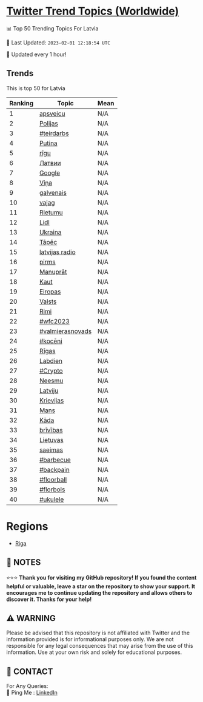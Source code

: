 [Twitter Trend Topics (Worldwide)](https://github.com/ErcinDedeoglu/Twitter-Trend-Topics)
==========


📊 Top 50 Trending Topics For Latvia

📆 Last Updated: `2023-02-01 12:18:54 UTC`

🔧 Updated every 1 hour!


## Trends

This is top 50 for Latvia

| Ranking | Topic | Mean |
| ------- | ------------ | ------------ |
| 1 | [apsveicu](http://twitter.com/search?q=apsveicu) | N/A |
| 2 | [Polijas](http://twitter.com/search?q=Polijas) | N/A |
| 3 | [#teirdarbs](http://twitter.com/search?q=%23teirdarbs) | N/A |
| 4 | [Putina](http://twitter.com/search?q=Putina) | N/A |
| 5 | [rīgu](http://twitter.com/search?q=r%c4%abgu) | N/A |
| 6 | [Латвии](http://twitter.com/search?q=%d0%9b%d0%b0%d1%82%d0%b2%d0%b8%d0%b8) | N/A |
| 7 | [Google](http://twitter.com/search?q=Google) | N/A |
| 8 | [Viņa](http://twitter.com/search?q=Vi%c5%86a) | N/A |
| 9 | [galvenais](http://twitter.com/search?q=galvenais) | N/A |
| 10 | [vajag](http://twitter.com/search?q=vajag) | N/A |
| 11 | [Rietumu](http://twitter.com/search?q=Rietumu) | N/A |
| 12 | [Lidl](http://twitter.com/search?q=Lidl) | N/A |
| 13 | [Ukraina](http://twitter.com/search?q=Ukraina) | N/A |
| 14 | [Tāpēc](http://twitter.com/search?q=T%c4%81p%c4%93c) | N/A |
| 15 | [latvijas radio](http://twitter.com/search?q=latvijas+radio) | N/A |
| 16 | [pirms](http://twitter.com/search?q=pirms) | N/A |
| 17 | [Manuprāt](http://twitter.com/search?q=Manupr%c4%81t) | N/A |
| 18 | [Kaut](http://twitter.com/search?q=Kaut) | N/A |
| 19 | [Eiropas](http://twitter.com/search?q=Eiropas) | N/A |
| 20 | [Valsts](http://twitter.com/search?q=Valsts) | N/A |
| 21 | [Rimi](http://twitter.com/search?q=Rimi) | N/A |
| 22 | [#wfc2023](http://twitter.com/search?q=%23wfc2023) | N/A |
| 23 | [#valmierasnovads](http://twitter.com/search?q=%23valmierasnovads) | N/A |
| 24 | [#kocēni](http://twitter.com/search?q=%23koc%c4%93ni) | N/A |
| 25 | [Rīgas](http://twitter.com/search?q=R%c4%abgas) | N/A |
| 26 | [Labdien](http://twitter.com/search?q=Labdien) | N/A |
| 27 | [#Crypto](http://twitter.com/search?q=%23Crypto) | N/A |
| 28 | [Neesmu](http://twitter.com/search?q=Neesmu) | N/A |
| 29 | [Latviju](http://twitter.com/search?q=Latviju) | N/A |
| 30 | [Krievijas](http://twitter.com/search?q=Krievijas) | N/A |
| 31 | [Mans](http://twitter.com/search?q=Mans) | N/A |
| 32 | [Kāda](http://twitter.com/search?q=K%c4%81da) | N/A |
| 33 | [brīvības](http://twitter.com/search?q=br%c4%abv%c4%abbas) | N/A |
| 34 | [Lietuvas](http://twitter.com/search?q=Lietuvas) | N/A |
| 35 | [saeimas](http://twitter.com/search?q=saeimas) | N/A |
| 36 | [#barbecue](http://twitter.com/search?q=%23barbecue) | N/A |
| 37 | [#backpain](http://twitter.com/search?q=%23backpain) | N/A |
| 38 | [#floorball](http://twitter.com/search?q=%23floorball) | N/A |
| 39 | [#florbols](http://twitter.com/search?q=%23florbols) | N/A |
| 40 | [#ukulele](http://twitter.com/search?q=%23ukulele) | N/A |



# Regions

* [Riga](</Latvia/Riga.md>)



## 📝 NOTES

⭐⭐⭐ **Thank you for visiting my GitHub repository! If you found the content helpful or valuable, leave a star on the repository to show your support. It encourages me to continue updating the repository and allows others to discover it. Thanks for your help!**


## ⚠️ WARNING

Please be advised that this repository is not affiliated with Twitter and the information provided is for informational purposes only. We are not responsible for any legal consequences that may arise from the use of this information. Use at your own risk and solely for educational purposes.


## 📨 CONTACT

 For Any Queries:  
            🏓 Ping Me : [LinkedIn](https://www.linkedin.com/in/ercindedeoglu/)
